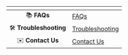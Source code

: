 <table data-view="cards" data-full-width="false">
  <thead>
    <tr>
      <th align="center" data-card-cover></th>
      <th data-hidden data-card-target data-type="content-ref"></th>
    </tr>
  </thead>
  <tbody>
    <tr>
      <td align="center">📚 <strong>FAQs</strong></td>
      <td><a href="docs/help-center/faqs.md">FAQs</a></td>
    </tr>
    <tr>
      <td align="center">🛠️ <strong>Troubleshooting</strong></td>
      <td><a href="docs/help-center/troubleshooting.md">Troubleshooting</a></td>
    </tr>
    <tr>
      <td align="center">✉️ <strong>Contact Us</strong></td>
      <td><a href="docs/help-center/contact-us.md">Contact Us</a></td>
    </tr>
  </tbody>
</table>
